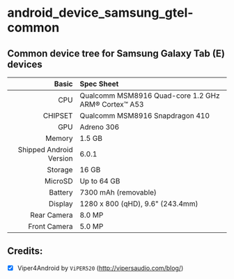 # android_device_samsung_gtel-common

## Common device tree for Samsung Galaxy Tab (E) devices

Basic   | Spec Sheet
-------:|:-------------------------
CPU     | Qualcomm MSM8916 Quad-core 1.2 GHz ARM® Cortex™ A53
CHIPSET | Qualcomm MSM8916 Snapdragon 410
GPU     | Adreno 306
Memory  | 1.5 GB
Shipped Android Version | 6.0.1
Storage | 16 GB
MicroSD | Up to 64 GB
Battery | 7300 mAh (removable)
Display | 1280 x 800 (qHD), 9.6" (243.4mm)
Rear Camera  | 8.0 MP
Front Camera | 5.0 MP

## Credits:
- [x] Viper4Android by `ViPER520` (http://vipersaudio.com/blog/)
